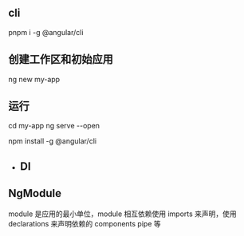 ## cli

pnpm i -g @angular/cli

## 创建工作区和初始应用

ng new my-app

## 运行

cd my-app
ng serve --open

npm install -g @angular/cli

* ## DI



## NgModule

module 是应用的最小单位，module 相互依赖使用 imports 来声明，使用 declarations 来声明依赖的 components pipe 等
